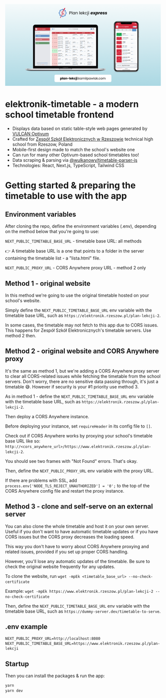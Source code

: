 ![App screenshot](/public/og-image.png)
# elektronik-timetable - a modern school timetable frontend
- Displays data based on static table-style web pages generated by [VULCAN Optivum](https://www.vulcan.edu.pl/programy/plan-lekcji-optivum-23)
- Crafted for [Zespół Szkół Elektronicznych w Rzeszowie](https://www.elektronik.rzeszow.pl/) technical high school from Rzeszow, Poland
- Mobile-first design made to match the school's website one
- Can run for many other Optivum-based school timetables too!
- Data scraping & parsing via [@wulkanowy/timetable-parser-js](https://github.com/wulkanowy/timetable-parser-js)
- Technologies: React, Next.js, TypeScript, Tailwind CSS

# Getting started & preparing the timetable to use with the app

## Environment variables
After cloning the repo, define the environment variables (.env), depending on the method below that you're going to use:

`NEXT_PUBLIC_TIMETABLE_BASE_URL` - timetable base URL: all methods

👉 A timetable base URL is a one that points to a folder in the server containing the timetable list - a "lista.html" file.

`NEXT_PUBLIC_PROXY_URL` - CORS Anywhere proxy URL - method 2 only

## Method 1 - original website
In this method we're going to use the original timetable hosted on your school's website.

Simply define the `NEXT_PUBLIC_TIMETABLE_BASE_URL` env variable with the timetable base URL, such as `https://elektronik.rzeszow.pl/plan-lekcji-2`.

In some cases, the timetable may not fetch to this app due to CORS issues. This happens for Zespół Szkół Elektronicznych's timetable servers. Use method 2 then.

## Method 2 - original website and CORS Anywhere proxy
It's the same as method 1, but we're adding a CORS Anywhere proxy server to clear all CORS-related issues while fetching the timetable from the school servers. Don't worry, there are no sensitive data passing through, it's just a timetable 😅. However if security is your #1 priority use method 3.

As in method 1 - define the `NEXT_PUBLIC_TIMETABLE_BASE_URL` env variable with the timetable base URL, such as `https://elektronik.rzeszow.pl/plan-lekcji-2`.

Then deploy a CORS Anywhere instance.

Before deploying your instance, set `requireHeader` in its config file to `[]`.

Check out if CORS Anywhere works by proxying your school's timetable base URL like so: `http://<cors_anywhere_url>/https://www.elektronik.rzeszow.pl/plan-lekcji-2`.

You should see two frames with "Not Found" errors. That's okay.

Then, define the `NEXT_PUBLIC_PROXY_URL` env variable with the proxy URL.

If there are problems with SSL, add `process.env['NODE_TLS_REJECT_UNAUTHORIZED'] = '0';` to the top of the CORS Anywhere config file and restart the proxy instance.

## Method 3 - clone and self-serve on an external server
You can also clone the whole timetable and host it on your own server. Useful if you don't want to have automatic timetable updates or if you have CORS issues but the CORS proxy decreases the loading speed.

This way you don't have to worry about CORS Anywhere proxying and related issues, provided if you set up proper CORS handling.

However, you'll lose any automatic updates of the timetable. Be sure to check the original website frequently for any updates.

To clone the website, run `wget -mpEk <timetable_base_url> --no-check-certificate`

Example: `wget -mpEk https://www.elektronik.rzeszow.pl/plan-lekcji-2 --no-check-certificate`

Then, define the `NEXT_PUBLIC_TIMETABLE_BASE_URL` env variable with the timetable base URL, such as `https://dummy-server.dev/timetable-to-serve`.

## .env example
```
NEXT_PUBLIC_PROXY_URL=http://localhost:8080
NEXT_PUBLIC_TIMETABLE_BASE_URL=https://www.elektronik.rzeszow.pl/plan-lekcji
```
## Startup
Then you can install the packages & run the app:
```bash
yarn
yarn dev
```
